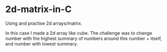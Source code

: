 # 2d-matrix-in-C
Using and practise 2d arrays/matrix.


In this case I made a 2d array like cube. The challenge was to change number with the highest summary of numbers around this number + itself, and number with lowest summary.
